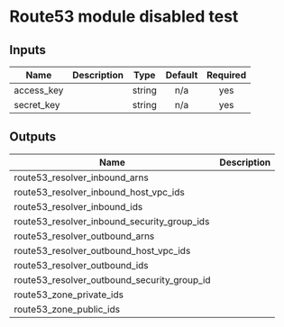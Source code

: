 # Route53 module disabled test

<!-- BEGINNING OF PRE-COMMIT-TERRAFORM DOCS HOOK -->
## Inputs

| Name | Description | Type | Default | Required |
|------|-------------|:----:|:-----:|:-----:|
| access\_key |  | string | n/a | yes |
| secret\_key |  | string | n/a | yes |

## Outputs

| Name | Description |
|------|-------------|
| route53\_resolver\_inbound\_arns |  |
| route53\_resolver\_inbound\_host\_vpc\_ids |  |
| route53\_resolver\_inbound\_ids |  |
| route53\_resolver\_inbound\_security\_group\_ids |  |
| route53\_resolver\_outbound\_arns |  |
| route53\_resolver\_outbound\_host\_vpc\_ids |  |
| route53\_resolver\_outbound\_ids |  |
| route53\_resolver\_outbound\_security\_group\_id |  |
| route53\_zone\_private\_ids |  |
| route53\_zone\_public\_ids |  |

<!-- END OF PRE-COMMIT-TERRAFORM DOCS HOOK -->
